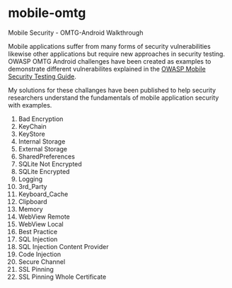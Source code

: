 # mobile-omtg
Mobile Security - OMTG-Android Walkthrough

Mobile applications suffer from many forms of security vulnerabilities likewise other applications but require new approaches in security testing. OWASP OMTG Android challenges have been created as examples to demonstrate different vulnerabilites explained in the [OWASP Mobile Security Testing Guide](https://github.com/OWASP/owasp-mstg/).

My solutions for these challanges have been published to help security researchers understand the fundamentals of mobile application security with examples.

01. Bad Encryption
02. KeyChain
03. KeyStore
04. Internal Storage
05. External Storage
06. SharedPreferences
07. SQLite Not Encrypted
08. SQLite Encrypted
09. Logging
10. 3rd_Party
11. Keyboard_Cache
12. Clipboard
13. Memory
14. WebView Remote
15. WebView Local
16. Best Practice
17. SQL Injection
18. SQL Injection Content Provider
19. Code Injection
20. Secure Channel
21. SSL Pinning
22. SSL Pinning Whole Certificate
